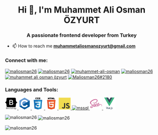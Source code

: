 <h1 align="center">Hi 👋, I'm Muhammet Ali Osman ÖZYURT</h1>
<h3 align="center">A passionate frontend developer from Turkey</h3>

- 📫 How to reach me **muhammetaliosmanozyurt@gmail.com**

<h3 align="left">Connect with me:</h3>
<p align="left">
<a href="https://codepen.io/maliosman26" target="blank"><img align="center" src="https://raw.githubusercontent.com/rahuldkjain/github-profile-readme-generator/master/src/images/icons/Social/codepen.svg" alt="maliosman26" height="30" width="40" /></a>
<a href="https://twitter.com/maliosman26" target="blank"><img align="center" src="https://raw.githubusercontent.com/rahuldkjain/github-profile-readme-generator/master/src/images/icons/Social/twitter.svg" alt="maliosman26" height="30" width="40" /></a>
<a href="www.linkedin.com/in/muhammet-ali-osman-özyurt-3858b6172" target="blank"><img align="center" src="https://raw.githubusercontent.com/rahuldkjain/github-profile-readme-generator/master/src/images/icons/Social/linked-in-alt.svg" alt="muhammet-ali-osman" height="30" width="40" /></a>
<a href="https://instagram.com/maliosman26" target="blank"><img align="center" src="https://raw.githubusercontent.com/rahuldkjain/github-profile-readme-generator/master/src/images/icons/Social/instagram.svg" alt="maliosman26" height="30" width="40" /></a>
<a href="https://www.youtube.com/@muhammetaliosmanozyurt3156" target="blank"><img align="center" src="https://raw.githubusercontent.com/rahuldkjain/github-profile-readme-generator/master/src/images/icons/Social/youtube.svg" alt="muhammet ali osman özyurt" height="30" width="40" /></a>
<a href="https://discord.gg/Maliosman26#2180" target="blank"><img align="center" src="https://raw.githubusercontent.com/rahuldkjain/github-profile-readme-generator/master/src/images/icons/Social/discord.svg" alt="Maliosman26#2180" height="30" width="40" /></a>
</p>

<h3 align="left">Languages and Tools:</h3>
<p align="left"> <a href="https://getbootstrap.com" target="_blank" rel="noreferrer"> <img src="https://raw.githubusercontent.com/devicons/devicon/master/icons/bootstrap/bootstrap-plain-wordmark.svg" alt="bootstrap" width="40" height="40"/> </a> <a href="https://www.cprogramming.com/" target="_blank" rel="noreferrer"> <img src="https://raw.githubusercontent.com/devicons/devicon/master/icons/c/c-original.svg" alt="c" width="40" height="40"/> </a> <a href="https://www.w3schools.com/css/" target="_blank" rel="noreferrer"> <img src="https://raw.githubusercontent.com/devicons/devicon/master/icons/css3/css3-original-wordmark.svg" alt="css3" width="40" height="40"/> </a> <a href="https://www.w3.org/html/" target="_blank" rel="noreferrer"> <img src="https://raw.githubusercontent.com/devicons/devicon/master/icons/html5/html5-original-wordmark.svg" alt="html5" width="40" height="40"/> </a> <a href="https://developer.mozilla.org/en-US/docs/Web/JavaScript" target="_blank" rel="noreferrer"> <img src="https://raw.githubusercontent.com/devicons/devicon/master/icons/javascript/javascript-original.svg" alt="javascript" width="40" height="40"/> </a> <a href="https://www.microsoft.com/en-us/sql-server" target="_blank" rel="noreferrer"> <img src="https://www.svgrepo.com/show/303229/microsoft-sql-server-logo.svg" alt="mssql" width="40" height="40"/> </a> <a href="https://sass-lang.com" target="_blank" rel="noreferrer"> <img src="https://raw.githubusercontent.com/devicons/devicon/master/icons/sass/sass-original.svg" alt="sass" width="40" height="40"/> </a> <a href="https://vuejs.org/" target="_blank" rel="noreferrer"> <img src="https://raw.githubusercontent.com/devicons/devicon/master/icons/vuejs/vuejs-original-wordmark.svg" alt="vuejs" width="40" height="40"/> </a> </p>

<p><img align="left" src="https://github-readme-stats.vercel.app/api/top-langs?username=maliosman26&show_icons=true&locale=en&layout=compact" alt="maliosman26" /></p>

<p>&nbsp;<img align="center" src="https://github-readme-stats.vercel.app/api?username=maliosman26&show_icons=true&locale=en" alt="maliosman26" /></p>

<p><img align="center" src="https://github-readme-streak-stats.herokuapp.com/?user=maliosman26&" alt="maliosman26" /></p>
